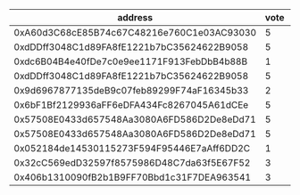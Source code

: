 address|vote|timestamp|signature
---|---|---|---
0xA60d3C68cE85B74c67C48216e760C1e03AC93030|5|1614685215|0xe0ae41dfd23427e3b30ec512ec731ba894a5f119698682a4c9e101e6dad6fcf43bd54f8cc2ea86e03fc52a841d4c5d6abf64ab97c2de3da7e14c293b549796271b
0xdDDff3048C1d89FA8fE1221b7bC35624622B9058|5|1614685410|0xb44db0c78e5f6c50623dd65fb42c4a6d6a1ceaeb54d291baab71b431e9b8804a1a0e5fc02775fcef96c77797cde5796600a2ca0f3905ddf146209595ab183f791b
0xdc6B04B4e40fDe7c0e9ee1171F913FebDbB4b88B|1|1614685433|0x7d35cb6af34c4586b1977650f8bca9609348702ca8954f984150a515651d766e316cc6de2a8521f830206e2975bf35475df987337f1e839e86c6c6ab082c50221b
0xdDDff3048C1d89FA8fE1221b7bC35624622B9058|5|1614685472|0xe794e8669b9ada6f0429884bf50f26cee9457a3c5dfc9d348391d7f09bae41ce1c951e5f05595884f0fa2d927608bceeb95f219519cd7f42f5605db79efb14cb1c
0x9d6967877135deB9c07feb89299F74aF16345b33|2|1614685910|0x994ae8f22150db273ddbb8c1de59e320042e176d6c2ef379c706590f8898259924cfc0f77427cc8dd9d3a0993b0643ceab62f45e20ffcca87c4b015a15173bbd1c
0x6bF1Bf2129936aFF6eDFA434Fc8267045A61dCEe|5|1614686072|0xf421ee4dd5353f5f96300c5af9d874beb2a4ce88b8c848546454c0eb980eb2fd026c494b1db530b65a4a0093a1173eb27f7b70cab54db19012a66b4a33c644301b
0x57508E0433d657548Aa3080A6FD586D2De8eDd71|5|1614686118|0xdb600a80e12acc98f1adb7362c33ab5b125b5d1ea57efe97ec39a04d0b8a840b2ea9bb76e3332179c195b2b74d1e94a88c2c4932393fc37261b5779de29138291c
0x57508E0433d657548Aa3080A6FD586D2De8eDd71|5|1614686141|0xfdb3949fdb579f9728f3e5aa0a06a88bc1aa5834a758e0ac5d0f17985d6c604b64969d192dcb0b1ae0b53c9d69ca1aa064a24480ba7da18d58146634444798021c
0x052184de14530115273F594F95446E7aAff6DD2C|1|1614686844|0x6029aa2a0c353fd7c8570f2b7c392e1e32b71e3c4f3578e8ed51414f69e4f3fd4ec0614794ac6cfc6c4005f9c3d8a818c6506ee7459fc8d26821a669ee676dd21c
0x32cC569edD32597f8575986D48C7da63f5E67F52|3|1614740220|0xd4f7f2ebac8393b3ac9c00eb4e7115d6964260a8e5ce8b78779c5a7972869caa7e0813f73c1f3b6151ab84d62d41570e8365876f174f827e23f25c18ec2bfc391c
0x406b1310090fB2b1B9FF70Bbd1c31F7DEA963541|3|1614742138|0x07b3e5e086e32f8967736d450bce34419cf60738397138808177db78c151854950f9fea260f920dc1397eb9c69b463ce01bb0604aa50ed6b7756cf68b335ed991c